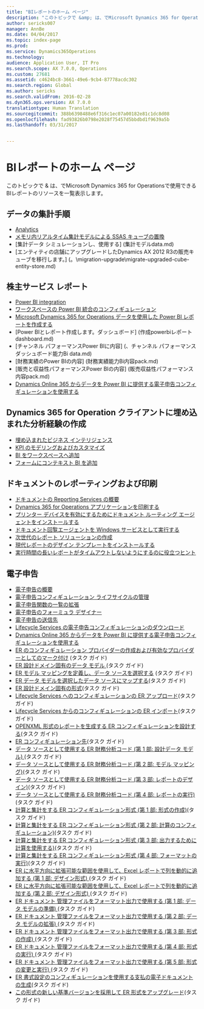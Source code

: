 ```yaml
---
title: "BIレポートのホーム ページ"
description: "このトピックで &amp; は、でMicrosoft Dynamics 365 for Operationsで使用できるBIレポートのリソースを一覧表示します。"
author: sericks007
manager: AnnBe
ms.date: 04/04/2017
ms.topic: index-page
ms.prod: 
ms.service: Dynamics365Operations
ms.technology: 
audience: Application User, IT Pro
ms.search.scope: AX 7.0.0, Operations
ms.custom: 27681
ms.assetid: c4624bc8-3661-49e6-9cb4-87778acdc302
ms.search.region: Global
ms.author: sericks
ms.search.validFrom: 2016-02-28
ms.dyn365.ops.version: AX 7.0.0
translationtype: Human Translation
ms.sourcegitcommit: 388b6398488e6f316c1ec07a00182e81c1dc8d08
ms.openlocfilehash: fad93826b0798e2028f75457d5bbdbd1f9639a5b
ms.lasthandoff: 03/31/2017


---
```


# <a name="bi-amp-reporting-home-page"></a>BIレポートのホーム ページ

このトピックで &amp; は、でMicrosoft Dynamics 365 for Operationsで使用できるBIレポートのリソースを一覧表示します。

<a name="working-with-aggregate-data"></a>データの集計手順
---------------------------

-   [Analytics](analytics.md)
-   [メモリ内リアルタイム集計モデルによる SSAS キューブの置換](..\migration-upgrade\in-memory-real-time-aggregate-models.md)
-   [集計データ シミュレーションし、使用する] (集計モデルdata.md) 
-   [エンティティの店舗にアップグレードしたDynamics AX 2012 R3の販売キューブを移行します。] (。\migration-upgrade\migrate-upgraded-cube-entity-store.md) 

## <a name="self-service-reporting"></a>株主サービス レポート
-   [Power BI integration](power-bi-integration.md)
-   [ワークスペースの Power BI 統合のコンフィギュレーション](configure-power-bi-integration.md)
-   [Microsoft Dynamics 365 for Operations データを使用した Power BI レポートを作成する](create-powerbi-report-data.md)
-   [Power BIとレポート作成します。ダッシュボード] (作成powerbiレポートdashboard.md) 
-   [チャンネル パフォーマンスPower BIに内容] (、チャンネル パフォーマンス ダッシュボード能力Bi data.md) 
-   [財務実績のPower BIの内容] (財務実績能力Bi内容pack.md) 
-   [販売と収益性パフォーマンスPower BIの内容] (販売収益性パフォーマンス内容pack.md) 
-   [Dynamics Online 365 からデータを Power BI に提供する電子申告コンフィギュレーションを使用する](general-electronic-reporting-report-configuration-get-data-powerbi.md)

## <a name="building-embedded-analytical-experiences-in-the-dynamics-365-for-operations-client"></a>Dynamics 365 for Operation クライアントに埋め込まれた分析経験の作成
-   [埋め込まれたビジネス インテリジェンス](analytics.md#embedded-business-intelligence)
-   [KPI のモデリングおよびカスタマイズ](analytics.md#kpi-modeling-and-customization)
-   [BI をワークスペースへ追加](add-bi-workspaces.md)
-   [フォームにコンテキスト BI を追加](add-contextual-bi-forms.md)

## <a name="document-reporting-and-printing"></a>ドキュメントのレポーティングおよび印刷
-   [ドキュメントの Reporting Services の概要](document-reporting-services.md)
-   [Dynamics 365 for Operations アプリケーションを印刷する](print-documents.md)
-   [プリンター デバイスを有効にするためにドキュメント ルーティング エージェントをインストールする](install-document-routing-agent.md)
-   [ドキュメント回覧エージェントを Windows サービスとして実行する](run-document-routing-agent-as-windows-service.md)
-   [次世代のレポート ソリューションの作成](create-nextgen-reporting-solutions.md)
-   [現代レポートのデザイン テンプレートをインストールする](install-modern-report-design-templates.md)
-   [実行時間の長いレポートがタイムアウトしないようにするのに役立つヒント](prevent-long-running-reports-timing-out.md)

## <a name="electronic-reporting"></a>電子申告
-   [電子申告の概要](general-electronic-reporting.md)
-   [電子申告コンフィギュレーション ライフサイクルの管理](general-electronic-reporting-manage-configuration-lifecycle.md)
-   [電子申告関数の一覧の拡張](general-electronic-reporting-formulas-list-extension.md)
-   [電子申告のフォーミュラ デザイナー](general-electronic-reporting-formula-designer.md)
-   [電子申告の送信先](electronic-reporting-destinations.md)
-   [Lifecycle Services の電子申告コンフィギュレーションのダウンロード](download-electronic-reporting-configuration-lcs.md)
-   [Dynamics Online 365 からデータを Power BI に提供する電子申告コンフィギュレーションを使用する](general-electronic-reporting-report-configuration-get-data-powerbi.md)
-   [ER のコンフィギュレーション プロバイダーの作成および有効なプロバイダーとしてのマーク付け](http://ax.help.dynamics.com/en/wiki/er-select-service-provider/) (タスク ガイド)
-   [ER 設計ドメイン固有のデータ モデル ](http://ax.help.dynamics.com/en/wiki/er-design-domain-specific-data-model/) (タスク ガイド)
-   [ER モデル マッピングを定義し、データ ソースを選択する](http://ax.help.dynamics.com/en/wiki/er-define-model-mapping-and-select-data-sources/) (タスク ガイド)
-   [ER データ モデルを選択したデータ ソースにマップする](http://ax.help.dynamics.com/en/wiki/er-map-data-model-to-selected-data-sources/)(タスク ガイド)
-   [ER 設計ドメイン固有の形式](http://ax.help.dynamics.com/en/wiki/er-design-domain-specific-format/)(タスク ガイド)
-   [Lifecycle Services へのコンフィギュレーションの ER アップロード](http://ax.help.dynamics.com/en/wiki/upload-a-configuration-into-lifecycle-services/)(タスク ガイド)
-   [Lifecycle Services からのコンフィギュレーションの ER インポート](http://ax.help.dynamics.com/en/wiki/import-a-configuration-from-lifecycle-services/)(タスク ガイド)
-   [OPENXML 形式のレポートを生成する ER コンフィギュレーションを設計する](http://ax.help.dynamics.com/en/wiki/design-a-configuration-for-generating-reports-in-openxml-format/)(タスク ガイド)
-   [ER コンフィギュレーション先](http://ax.help.dynamics.com/en/wiki/configure-destinations/)(タスク ガイド)
-   [データ ソースとして使用する ER 財務分析コード (第 1 部: 設計データ モデル) ](http://ax.help.dynamics.com/en/wiki/er-use-financial-dimensions-as-a-data-source-part-1-design-data-model/)(タスク ガイド)
-   [データ ソースとして使用する ER 財務分析コード (第 2 部: モデル マッピング)](http://ax.help.dynamics.com/en/wiki/er-use-financial-dimensions-as-a-data-source-part-2-model-mapping/)(タスク ガイド)
-   [データ ソースとして使用する ER 財務分析コード (第 3 部: レポートのデザイン)](http://ax.help.dynamics.com/en/wiki/er-use-financial-dimensions-as-a-data-source-part-3-design-the-report/)(タスク ガイド)
-   [データ ソースとして使用する ER 財務分析コード (第 4 部: レポートの実行)](http://ax.help.dynamics.com/en/wiki/er-use-financial-dimensions-as-a-data-source-part-4-run-the-report/)(タスク ガイド)
-   [計算と集計をする ER コンフィギュレーション形式 (第 1 部: 形式の作成)](http://ax.help.dynamics.com/en/wiki/er-configure-format-to-do-counting-and-summing-part-1-create-format/)(タスク ガイド)
-   [計算と集計をする ER コンフィギュレーション形式 (第 2 部: 計算のコンフィギュレーション)](http://ax.help.dynamics.com/en/wiki/er-configure-format-to-do-counting-and-summing-part-2-configure-computations/)(タスク ガイド)
-   [計算と集計をする ER コンフィギュレーション形式 (第 3 部: 出力するために計算を使用する)](http://ax.help.dynamics.com/en/wiki/er-configure-format-to-do-counting-and-summing-part-3-use-computations-to-make-the-output/)(タスク ガイド)
-   [計算と集計をする ER コンフィギュレーション形式 (第 4 部: フォーマットの実行)](http://ax.help.dynamics.com/en/wiki/er-configure-format-to-do-counting-and-summing-part-4-run-format/)(タスク ガイド)
-   [ER に水平方向に拡張可能な範囲を使用して、Excel レポートで列を動的に追加する (第 1 部: デザイン形式) ](http://ax.help.dynamics.com/en/wiki/er-use-horizontally-expandable-ranges-to-dynamically-add-columns-in-excel-reports-part-1-design-format/)(タスク ガイド)
-   [ER に水平方向に拡張可能な範囲を使用して、Excel レポートで列を動的に追加する (第 2 部: デザイン形式) ](http://ax.help.dynamics.com/en/wiki/er-use-horizontally-expandable-ranges-to-dynamically-add-columns-in-excel-reports-part-2-run-format/)(タスク ガイド)
-   [ER ドキュメント 管理ファイルをフォーマット出力で使用する (第 1 部: データ モデルの準備) ](http://ax.help.dynamics.com/en/wiki/er-use-document-management-files-in-format-outputs-part-1-prepare-data-model/)(タスク ガイド)
-   [ER ドキュメント 管理ファイルをフォーマット出力で使用する (第 2 部: データ モデルの拡張) ](http://ax.help.dynamics.com/en/wiki/er-use-document-management-files-in-format-outputs-part-2-extend-data-model/)(タスク ガイド)
-   [ER ドキュメント 管理ファイルをフォーマット出力で使用する (第 3 部: 形式の作成) ](http://ax.help.dynamics.com/en/wiki/er-use-document-management-files-in-format-outputs-part-3-create-format/)(タスク ガイド)
-   [ER ドキュメント 管理ファイルをフォーマット出力で使用する (第 4 部: 形式の実行) ](http://ax.help.dynamics.com/en/wiki/er-use-document-management-files-in-format-outputs-part-4-run-format/)(タスク ガイド)
-   [ER ドキュメント 管理ファイルをフォーマット出力で使用する (第 5 部: 形式の変更と実行) ](http://ax.help.dynamics.com/en/wiki/er-use-document-management-files-in-format-outputs-part-5-modify-and-run-format/)(タスク ガイド)
-   [ER 書式設定のコンフィギュレーションを使用する支払の電子ドキュメントの生成](http://ax.help.dynamics.com/en/wiki/generate-electronic-documents-for-payments-using-a-format-configuration/)(タスク ガイド)
-   [この形式の新しい基準バージョンを採用して ER 形式をアップグレード](http://ax.help.dynamics.com/en/wiki/upgrade-your-format-by-adopting-a-new-base-version-of-that-format/)(タスク ガイド)





